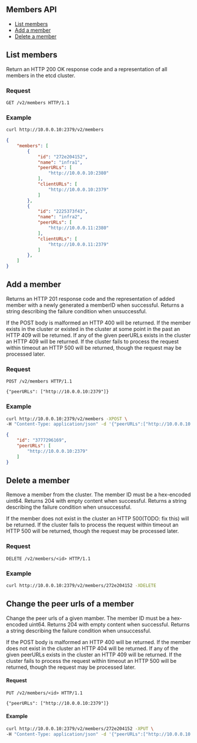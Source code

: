 ## Members API

* [List members](#list-members)
* [Add a member](#add-a-member)
* [Delete a member](#delete-a-member)

## List members

Return an HTTP 200 OK response code and a representation of all members in the etcd cluster.

### Request

```
GET /v2/members HTTP/1.1
```

### Example

```sh
curl http://10.0.0.10:2379/v2/members
```

```json
{
    "members": [
        {
            "id": "272e204152",
            "name": "infra1",
            "peerURLs": [
                "http://10.0.0.10:2380"
            ],
            "clientURLs": [
                "http://10.0.0.10:2379"
            ]
        },
        {
            "id": "2225373f43",
            "name": "infra2",
            "peerURLs": [
                "http://10.0.0.11:2380"
            ],
            "clientURLs": [
                "http://10.0.0.11:2379"
            ]
        },
    ]
}
```

## Add a member

Returns an HTTP 201 response code and the representation of added member with a newly generated a memberID when successful. Returns a string describing the failure condition when unsuccessful. 

If the POST body is malformed an HTTP 400 will be returned. If the member exists in the cluster or existed in the cluster at some point in the past an HTTP 409 will be returned. If any of the given peerURLs exists in the cluster an HTTP 409 will be returned. If the cluster fails to process the request within timeout an HTTP 500 will be returned, though the request may be processed later.

### Request

```
POST /v2/members HTTP/1.1

{"peerURLs": ["http://10.0.0.10:2379"]}
```

### Example

```sh
curl http://10.0.0.10:2379/v2/members -XPOST \
-H "Content-Type: application/json" -d '{"peerURLs":["http://10.0.0.10:2379"]}'
```

```json
{
    "id": "3777296169",
    "peerURLs": [
        "http://10.0.0.10:2379"
    ]
}
```

## Delete a member

Remove a member from the cluster. The member ID must be a hex-encoded uint64.
Returns 204 with empty content when successful. Returns a string describing the failure condition when unsuccessful. 

If the member does not exist in the cluster an HTTP 500(TODO: fix this) will be returned. If the cluster fails to process the request within timeout an HTTP 500 will be returned, though the request may be processed later.

### Request

```
DELETE /v2/members/<id> HTTP/1.1
```

### Example

```sh
curl http://10.0.0.10:2379/v2/members/272e204152 -XDELETE
```

## Change the peer urls of a member

Change the peer urls of a given mamber. The member ID must be a hex-encoded uint64. Returns 204 with empty content when successful. Returns a string describing the failure condition when unsuccessful.

If the POST body is malformed an HTTP 400 will be returned. If the member does not exist in the cluster an HTTP 404 will be returned. If any of the given peerURLs exists in the cluster an HTTP 409 will be returned. If the cluster fails to process the request within timeout an HTTP 500 will be returned, though the request may be processed later.

#### Request

```
PUT /v2/members/<id> HTTP/1.1

{"peerURLs": ["http://10.0.0.10:2379"]}
```

#### Example

```sh
curl http://10.0.0.10:2379/v2/members/272e204152 -XPUT \
-H "Content-Type: application/json" -d '{"peerURLs":["http://10.0.0.10:12379"]}'
```

